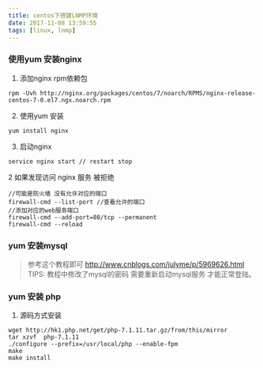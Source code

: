 ```yaml
---
title: centos下搭建LNMP环境
date: 2017-11-08 13:59:55
tags: [linux, lnmp]
---
```


###  使用yum 安装nginx
1. 添加nginx rpm依赖包
```
rpm -Uvh http://nginx.org/packages/centos/7/noarch/RPMS/nginx-release-centos-7-0.el7.ngx.noarch.rpm
```
2. 使用yum 安装
```
yum install nginx
```
3. 启动nginx
```
service nginx start // restart stop
```

2 如果发现访问 nginx 服务 被拒绝
```
//可能是防火墙 没有允许对应的端口
firewall-cmd --list-port //查看允许的端口
//添加对应的web服务端口
firewall-cmd --add-port=80/tcp --permanent
firewall-cmd --reload
```

### yum 安装mysql
>  参考这个教程即可
http://www.cnblogs.com/julyme/p/5969626.html
TIPS:
教程中修改了mysql的密码 需要重新启动mysql服务 才能正常登陆。
### yum 安装 php
1. 源码方式安装
```
wget http://hk1.php.net/get/php-7.1.11.tar.gz/from/this/mirror
tar xzvf  php-7.1.11
./configure --prefix=/usr/local/php --enable-fpm
make
make install
```





